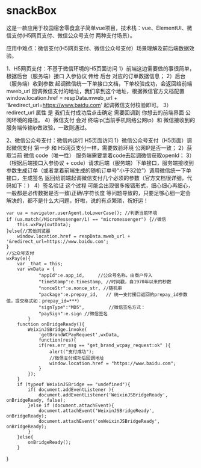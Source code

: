 # snackBox

这是一款应用于校园宿舍零食盒子简单vue项目，技术栈：vue、ElementUI、微信支付(H5网页支付、微信公众号支付 两种支付场景）。

应用中难点：微信支付(H5网页支付、微信公众号支付）场景理解及前后端数据效验。

1、H5网页支付：不基于微信环境的H5页面访问
    1）前端这边需要做的事很简单，根据后台（服务端）接口 入参协议 传给 后台 对应的订单数据信息；
    2）后台（服务端）收到参数 起调微信统一下单接口文档，下单校验成功，会返回给前端 mweb_url 回调微信支付的地址，我们拿到这个地址，根据微信官方文档配置window.location.href = respData.mweb_url + '&redirect_url=https://www.baidu.com' 起调微信支付校验即可。
    3）redirect_url 属性 是 我们支付成功后点击确定 需要回调到 你想去的前端界面 公网环境的路径。
    4）微信支付 会对 终端ip(当前手机网络公网ip）和 微信接收到的服务端传输ip做效验，一致则通过。

2、微信公众号支付：微信内运行 H5页面访问
    1）微信公众号支付（H5页面）调起微信支付 第一步 和 H5网页支付一样，需要效验环境 公网IP是否一致；
    2）获取当前 微信 code（唯一性） 服务端需要拿着code去起调微信获取openId；
    3）（根据后端接口入参协议 + code）请求后端（服务端）下单接口，服务端接收到参数生成订单（或者拿着前端生成的随机订单号“小于32位”）调用微信统一下单接口，生成签名 返回给前端起调微信支付几个必须的参数（官方文档很详细，代码如下：）
    4）签名验证 这个过程 可能会出现很多报错形式，细心细心再细心，一般都是必传数据是否一致\正确\字符长度 等问题导致的，只要足够心细一定会解决的，都不是什么大问题，好啦，说的有点繁琐，祝好运！
    
    
    var ua = navigator.userAgent.toLowerCase(); //判断当前环境
    if (ua.match(/MicroMessenger/i) == "micromessenger") {//微信 
        this.wxPay(outData);
    }else{//其他浏览器
        window.location.href = respData.mweb_url + '&redirect_url=https://www.baidu.com';
    }
    //公众号支付
    wxPay(e){
        var _that = this;
        var wxData = {
                "appId":e.app_id,     //公众号名称，由商户传入     
                "timeStamp":e.timestamp, //时间戳，自1970年以来的秒数     
                "nonceStr":e.nonce_str, //随机串     
                "package":e.prepay_id,   // 统一支付接口返回的prepay_id参数值，提交格式如：prepay_id=***）  
                "signType":"MD5",         //微信签名方式：     
                "paySign":e.sign //微信签名 
            }
        function onBridgeReady(){
            WeixinJSBridge.invoke(
                'getBrandWCPayRequest',wxData,
                function(res){
                if(res.err_msg == "get_brand_wcpay_request:ok" ){
                    alert("支付成功");
                    //微信支付成功后回调地址
                    window.location.href = "https://www.baidu.com";
                } 
            }); 
        }
        if (typeof WeixinJSBridge == "undefined"){
            if( document.addEventListener ){
                document.addEventListener('WeixinJSBridgeReady', onBridgeReady, false);
            }else if (document.attachEvent){
                document.attachEvent('WeixinJSBridgeReady', onBridgeReady); 
                document.attachEvent('onWeixinJSBridgeReady', onBridgeReady);
            }
        }else{
            onBridgeReady();
        }
   }
